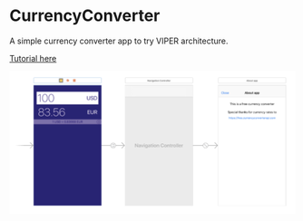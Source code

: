 # CurrencyConverter

A simple currency converter app to try VIPER architecture.

[Tutorial here](https://habr.com/post/358412/)

![](Screenshots/1.png)
